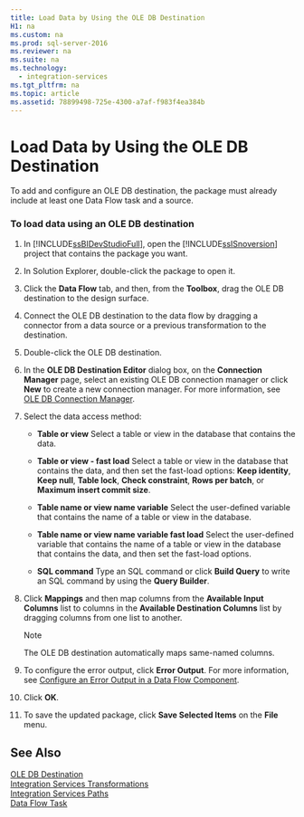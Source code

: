 ```yaml
---
title: Load Data by Using the OLE DB Destination
H1: na
ms.custom: na
ms.prod: sql-server-2016
ms.reviewer: na
ms.suite: na
ms.technology: 
  - integration-services
ms.tgt_pltfrm: na
ms.topic: article
ms.assetid: 78899498-725e-4300-a7af-f983f4ea384b
---
```

# Load Data by Using the OLE DB Destination
  To add and configure an OLE DB destination, the package must already include at least one Data Flow task and a source.  
  
### To load data using an OLE DB destination  
  
1.  In [!INCLUDE[ssBIDevStudioFull](../../Token/Other/ssBIDevStudioFull_md.md)], open the [!INCLUDE[ssISnoversion](../../Token/Other/ssISnoversion_md.md)] project that contains the package you want.  
  
2.  In Solution Explorer, double\-click the package to open it.  
  
3.  Click the **Data Flow** tab, and then, from the **Toolbox**, drag the OLE DB destination to the design surface.  
  
4.  Connect the OLE DB destination to the data flow by dragging a connector from a data source or a previous transformation to the destination.  
  
5.  Double\-click the OLE DB destination.  
  
6.  In the **OLE DB Destination Editor** dialog box, on the **Connection Manager** page, select an existing OLE DB connection manager or click **New** to create a new connection manager. For more information, see [OLE DB Connection Manager](../../Topics/TopicNameNotContainA/OLE-DB-Connection-Manager.md).  
  
7.  Select the data access method:  
  
    -   **Table or view** Select a table or view in the database that contains the data.  
  
    -   **Table or view \- fast load** Select a table or view in the database that contains the data, and then set the fast\-load options: **Keep identity**, **Keep null**, **Table lock**, **Check constraint**, **Rows per batch**, or **Maximum insert commit size**.  
  
    -   **Table name or view name variable** Select the user\-defined variable that contains the name of a table or view in the database.  
  
    -   **Table name or view name variable fast load** Select the user\-defined variable that contains the name of a table or view in the database that contains the data, and then set the fast\-load options.  
  
    -   **SQL command** Type an SQL command or click **Build Query** to write an SQL command by using the **Query Builder**.  
  
8.  Click **Mappings** and then map columns from the **Available Input Columns** list to columns in the **Available Destination Columns** list by dragging columns from one list to another.  
  
    > [!NOTE]  
    >  The OLE DB destination automatically maps same\-named columns.  
  
9. To configure the error output, click **Error Output**. For more information, see [Configure an Error Output in a Data Flow Component](../../Topics/TopicNameContainA/Configure-an-Error-Output-in-a-Data-Flow-Component.md).  
  
10. Click **OK**.  
  
11. To save the updated package, click **Save Selected Items** on the **File** menu.  
  
## See Also  
 [OLE DB Destination](../../Topics/TopicNameNotContainA/OLE-DB-Destination.md)   
 [Integration Services Transformations](../../Topics/TopicNameNotContainA/Integration-Services-Transformations.md)   
 [Integration Services Paths](../../Topics/TopicNameNotContainA/Integration-Services-Paths.md)   
 [Data Flow Task](../../Topics/TopicNameNotContainA/Data-Flow-Task.md)  
  
  